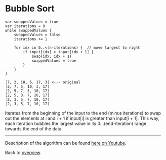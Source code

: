 # Bubble Sort

```
var swappedValues = true
var iterations = 0
while swappedValues {
    swappedValues = false
    iterations += 1
    
    for idx in 0..<(n-iterations) {  // move largest to right
        if input[idx] > input[idx + 1] {
            swap(idx, idx + 1)
            swappedValues = true
        }
    }
}
```

    [7, 2, 10, 5, 17, 3] <--- original
    [2, 7, 5, 10, 3, 17]
    [2, 5, 7, 3, 10, 17]
    [2, 5, 3, 7, 10, 17]
    [2, 3, 5, 7, 10, 17]
    [2, 3, 5, 7, 10, 17]

Iterates from the beginning of the input to the end (minus iterations) to swap out the elements at i and i + 1 if input[i] is greater than input[i + 1]. This way, each iteration bubbles the largest value in its 0...(end-iteration) range towards the end of the data.

---
Description of the algorithm can be found [here on Youtube](https://youtu.be/vSk8tejmNlI).

Back to [overview](../README.md).